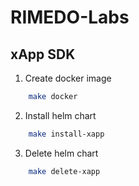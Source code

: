 # RIMEDO-Labs
## xApp SDK

1. Create docker image 
```sh 
    make docker
```

2. Install helm chart
```sh
    make install-xapp
```

3. Delete helm chart
```sh
    make delete-xapp
```